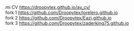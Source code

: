 mi CV https://droopytex.github.io/av_cv/<br>
fork 1 https://github.com/Droopytex/lorelero.github.io<br>
fork 2 https://github.com/Droopytex/Eazj.github.io<br>
fork 3 https://github.com/Droopytex/zaderking75.github.io<br>
